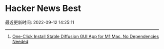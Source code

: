 # Hacker News Best

最近更新时间: 2022-09-12 14:25:11

--- 
1. [One-Click Install Stable Diffusion GUI App for M1 Mac. No Dependencies Needed](https://github.com/divamgupta/diffusionbee-stable-diffusion-ui) 

